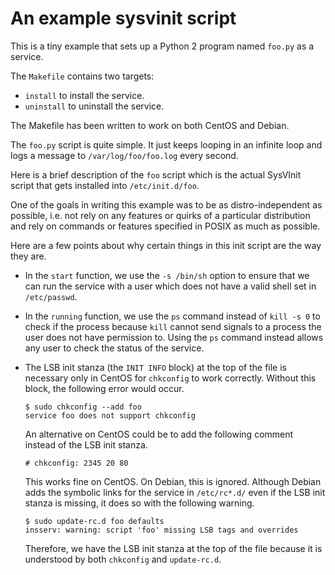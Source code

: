 An example sysvinit script
==========================
This is a tiny example that sets up a Python 2 program named `foo.py` as
a service.

The `Makefile` contains two targets:

  - `install` to install the service.
  - `uninstall` to uninstall the service.

The Makefile has been written to work on both CentOS and Debian.

The `foo.py` script is quite simple. It just keeps looping in an
infinite loop and logs a message to `/var/log/foo/foo.log` every second.

Here is a brief description of the `foo` script which is the actual
SysVInit script that gets installed into `/etc/init.d/foo`.

One of the goals in writing this example was to be as distro-independent
as possible, i.e. not rely on any features or quirks of a particular
distribution and rely on commands or features specified in POSIX as much
as possible.

Here are a few points about why certain things in this init script are
the way they are.

  - In the `start` function, we use the `-s /bin/sh` option to ensure
    that we can run the service with a user which does not have a valid
    shell set in `/etc/passwd`.

  - In the `running` function, we use the `ps` command instead of
    `kill -s 0` to check if the process because `kill` cannot send
    signals to a process the user does not have permission to. Using the
    `ps` command instead allows any user to check the status of the
    service.

  - The LSB init stanza (the `INIT INFO` block) at the top of the file
    is necessary only in CentOS for `chkconfig` to work correctly.
    Without this block, the following error would occur.

        $ sudo chkconfig --add foo
        service foo does not support chkconfig 

    An alternative on CentOS could be to add the following comment
    instead of the LSB init stanza.

        # chkconfig: 2345 20 80

    This works fine on CentOS. On Debian, this is ignored. Although
    Debian adds the symbolic links for the service in `/etc/rc*.d/` even
    if the LSB init stanza is missing, it does so with the following
    warning.

        $ sudo update-rc.d foo defaults
        insserv: warning: script 'foo' missing LSB tags and overrides

    Therefore, we have the LSB init stanza at the top of the file
    because it is understood by both `chkconfig` and `update-rc.d`.
